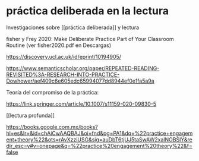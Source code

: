 # práctica deliberada en la lectura

Investigaciones sobre [[práctica deliberada]] y lectura

fisher y Frey 2020: Make Deliberate Practice Part of Your Classroom Routine (ver fisher2020.pdf en Descargas)

https://discovery.ucl.ac.uk/id/eprint/10194905/

https://www.semanticscholar.org/paper/REPEATED-READING-REVISITED%3A-RESEARCH-INTO-PRACTICE-Dowhower/aef409c6e605edc65994077dd8944ef0e1fa5a9a

Teoría del compromiso de la práctica:

https://link.springer.com/article/10.1007/s11159-020-09830-5

[[lectura profunda]]

https://books.google.com.mx/books?hl=es&lr=&id=chAiCwAAQBAJ&oi=fnd&pg=PA1&dq=%22practice+engagement+theory%22&ots=rAvXzziUSG&sig=auDbT6tjUJ5taSwAW2xalNOBSIY&redir_esc=y#v=onepage&q=%22practice%20engagement%20theory%22&f=false

